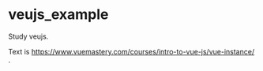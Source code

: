 # veujs_example
Study veujs.

Text is https://www.vuemastery.com/courses/intro-to-vue-js/vue-instance/ .
